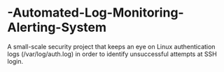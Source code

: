 # -Automated-Log-Monitoring-Alerting-System
A small-scale security project that keeps an eye on Linux authentication logs (/var/log/auth.log) in order to identify unsuccessful attempts at SSH login. 
